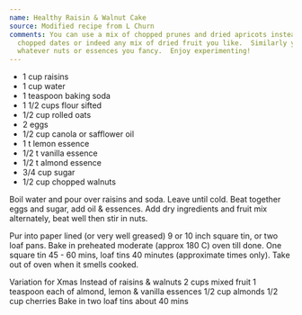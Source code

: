 ```yaml
---
name: Healthy Raisin & Walnut Cake
source: Modified recipe from L Churn
comments: You can use a mix of chopped prunes and dried apricots instead of raisins.  Or,
  chopped dates or indeed any mix of dried fruit you like.  Similarly you can use
  whatever nuts or essences you fancy.  Enjoy experimenting!
---
```


* 1 cup raisins
* 1 cup water
* 1 teaspoon baking soda
* 1 1/2 cups flour sifted
* 1/2 cup rolled oats
* 2 eggs
* 1/2 cup canola or safflower oil
* 1 t lemon essence
* 1/2 t vanilla essence
* 1/2 t almond essence
* 3/4 cup sugar
* 1/2 cup chopped walnuts

Boil water and pour over raisins and soda.  Leave until cold.  Beat together eggs and sugar, add oil & essences.  Add dry ingredients and fruit mix alternately, beat well then stir in nuts.

Pur into paper lined (or very well greased) 9 or 10 inch square tin, or two loaf pans. Bake in preheated moderate (approx 180 C) oven till done.  One square tin 45 - 60 mins, loaf tins  40 minutes (approximate times only).  Take out of oven when it smells cooked.

Variation for Xmas
Instead of raisins & walnuts 
2 cups mixed fruit
1 teaspoon each of almond, lemon & vanilla essences
1/2 cup almonds
1/2 cup cherries
Bake in two loaf tins about 40 mins

